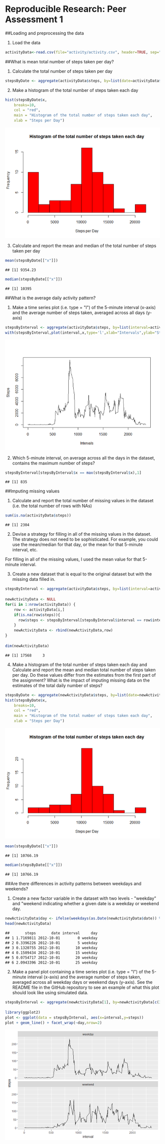 # Reproducible Research: Peer Assessment 1

##Loading and preprocessing the data

1. Load the data


```r
activityData<-read.csv(file="activity/activity.csv", header=TRUE, sep=",")
```

##What is mean total number of steps taken per day?

1. Calculate the total number of steps taken per day


```r
stepsByDate <- aggregate(activityData$steps, by=list(date=activityData$date), FUN=sum, na.rm=TRUE)
```

2. Make a histogram of the total number of steps taken each day


```r
hist(stepsByDate$x,
    breaks=10,
    col = "red",
    main = "Histogram of the total number of steps taken each day",
    xlab = "Steps per Day")
```

![](PA1_template_files/figure-html/unnamed-chunk-3-1.png)

3. Calculate and report the mean and median of the total number of steps taken per day


```r
mean(stepsByDate[["x"]])
```

```
## [1] 9354.23
```

```r
median(stepsByDate[["x"]])
```

```
## [1] 10395
```

##What is the average daily activity pattern?

1. Make a time series plot (i.e. type = "l") of the 5-minute interval (x-axis) and the average number of steps taken, averaged across all days (y-axis)


```r
stepsByInterval <- aggregate(activityData$steps, by=list(interval=activityData$interval), FUN=sum,na.rm=TRUE)
with(stepsByInterval,plot(interval,x,type='l',xlab="Intervals",ylab="Steps"))
```

![](PA1_template_files/figure-html/unnamed-chunk-5-1.png)

2. Which 5-minute interval, on average across all the days in the dataset, contains the maximum number of steps?


```r
stepsByInterval[stepsByInterval$x == max(stepsByInterval$x),1]
```

```
## [1] 835
```


##Imputing missing values    

1. Calculate and report the total number of missing values in the dataset (i.e. the total number of rows with NAs)


```r
sum(is.na(activityData$steps))
```

```
## [1] 2304
```

2. Devise a strategy for filling in all of the missing values in the dataset. The strategy does not need to be sophisticated. For example, you could use the mean/median for that day, or the mean for that 5-minute interval, etc.

For filling in all of the missing values, I used the mean value for that 5-minute interval.


3. Create a new dataset that is equal to the original dataset but with the missing data filled in.


```r
stepsByInterval <- aggregate(activityData$steps, by=list(interval=activityData$interval), FUN=mean,na.rm=TRUE)

newActivityData <- NULL
for(i in 1:nrow(activityData)) {
    row <- activityData[i,]
    if(is.na(row$steps)){
      row$steps <- stepsByInterval[stepsByInterval$interval == row$interval,2]
    }
    newActivityData <- rbind(newActivityData,row)
}

dim(newActivityData)
```

```
## [1] 17568     3
```

4. Make a histogram of the total number of steps taken each day and Calculate and report the mean and median total number of steps taken per day. Do these values differ from the estimates from the first part of the assignment? What is the impact of imputing missing data on the estimates of the total daily number of steps?


```r
stepsByDate <- aggregate(newActivityData$steps, by=list(date=newActivityData$date), FUN=sum, na.rm=TRUE)
hist(stepsByDate$x,
    breaks=10,
    col = "red",
    main = "Histogram of the total number of steps taken each day",
    xlab = "Steps per Day")
```

![](PA1_template_files/figure-html/unnamed-chunk-9-1.png)

```r
mean(stepsByDate[["x"]])
```

```
## [1] 10766.19
```

```r
median(stepsByDate[["x"]])
```

```
## [1] 10766.19
```

##Are there differences in activity patterns between weekdays and weekends?

1. Create a new factor variable in the dataset with two levels - "weekday" and "weekend indicating whether a given date is a weekday or weekend day.


```r
newActivityData$day <- ifelse(weekdays(as.Date(newActivityData$date)) %in% c("Saturday","Sunday"),"weekend", "weekday")
head(newActivityData)
```

```
##       steps       date interval     day
## 1 1.7169811 2012-10-01        0 weekday
## 2 0.3396226 2012-10-01        5 weekday
## 3 0.1320755 2012-10-01       10 weekday
## 4 0.1509434 2012-10-01       15 weekday
## 5 0.0754717 2012-10-01       20 weekday
## 6 2.0943396 2012-10-01       25 weekday
```


2. Make a panel plot containing a time series plot (i.e. type = "l") of the 5-minute interval (x-axis) and the average number of steps taken, averaged across all weekday days or weekend days (y-axis). See the README file in the GitHub repository to see an example of what this plot should look like using simulated data.


```r
stepsByInterval <- aggregate(newActivityData[1], by=newActivityData[c(3,4)], FUN=mean, na.rm=TRUE)

library(ggplot2)
plot <- ggplot(data = stepsByInterval, aes(x=interval,y=steps))
plot + geom_line() + facet_wrap(~day,nrow=2)
```

![](PA1_template_files/figure-html/unnamed-chunk-11-1.png)
